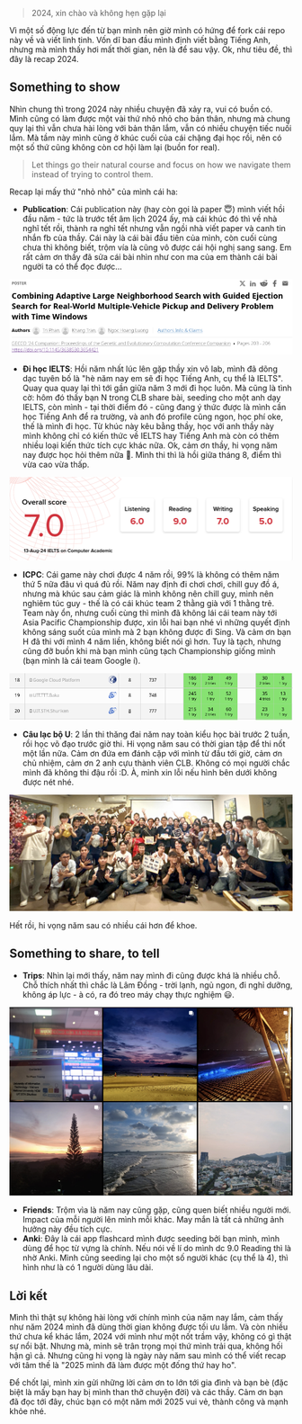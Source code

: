> 2024, xin chào và không hẹn gặp lại

Vì một số động lực đến từ bạn mình nên giờ mình có hứng để fork cái repo này về và viết linh tinh. Vốn dĩ ban đầu mình định viết bằng Tiếng Anh, nhưng mà mình thấy hơi mất thời gian, nên là để sau vậy. Ok, như tiêu đề, thì đây là recap 2024.

## Something to show

Nhìn chung thì trong 2024 này nhiều chuyện đã xảy ra, vui có buồn có. Mình cũng có làm được một vài thứ nhỏ nhỏ cho bản thân, nhưng mà chung quy lại thì vẫn chưa hài lòng với bản thân lắm, vẫn có nhiều chuyện tiếc nuối lắm. Mà tầm này mình cũng ở khúc cuối của cái chặng đại học rồi, nên có một số thứ cũng không còn cơ hội làm lại (buồn for real).

> Let things go their natural course and focus on how we navigate them instead of trying to control them.

Recap lại mấy thứ "nhỏ nhỏ" của mình cái ha:

- **Publication**: Cái publication này (hay còn gọi là paper 😇) mình viết hồi đầu năm - tức là trước tết âm lịch 2024 ấy, mà cái khúc đó thì về nhà nghĩ tết rồi, thành ra nghỉ tết nhưng vẫn ngồi nhà viết paper và canh tin nhắn fb của thầy. Cái này là cái bài đầu tiên của mình, còn cuối cùng chưa thì không biết, trộm vía là cũng vô được cái hội nghị sang sang. Em rất cảm ơn thầy đã sửa cái bài nhìn như con ma của em thành cái bài người ta có thể đọc được...

![](/assets/2025-01-01-my-2024-in-a-nutshell/publication.png)

- **Đi học IELTS**: Hồi năm nhất lúc lên gặp thầy xin vô lab, mình đã dõng dạc tuyên bố là "hè năm nay em sẽ đi học Tiếng Anh, cụ thể là IELTS". Quay qua quay lại thì tới gần giữa năm 3 mới đi học luôn. Mà cũng là tình cờ: hôm đó thấy bạn N trong CLB share bài, seeding cho một anh dạy IELTS, còn mình - tại thời điểm đó - cũng đang ý thức được là mình cần học Tiếng Anh để ra trường, và anh đó profile cũng ngon, học phí oke, thế là mình đi học. Từ khúc này kêu bằng thầy, học với anh thầy này mình không chỉ có kiến thức về IELTS hay Tiếng Anh mà còn có thêm nhiều loại kiến thức tích cực khác nữa. Ok, cảm ơn thầy, hi vọng năm nay được học hỏi thêm nữa 🙂. Mình thi thì là hồi giữa tháng 8, điểm thì vừa cao vừa thấp.

![](/assets/2025-01-01-my-2024-in-a-nutshell/ielts.png)

- **ICPC**: Cái game này chơi được 4 năm rồi, 99% là không có thêm năm thứ 5 nữa đâu vì quá đủ rồi. Năm nay định đi chơi chơi, chill guy đồ á, nhưng mà khúc sau cảm giác là mình không nên chill guy, mình nên nghiêm túc guy - thế là có cái khúc team 2 thằng già với 1 thằng trẻ. Team này ổn, nhưng cuối cùng thì mình đã không lái cái team này tới Asia Pacific Championship được, xin lỗi hai bạn nhé vì những quyết định không sáng suốt của mình mà 2 bạn không được đi Sing. Và cảm ơn bạn H đã thi với mình 4 năm liền, không biết nói gì hơn. Tuy là tạch, nhưng cũng đỡ buồn khi mà bạn mình cũng tạch Championship giống mình (bạn mình là cái team Google í).

![](/assets/2025-01-01-my-2024-in-a-nutshell/icpc.png)

- **Câu lạc bộ U**: 2 lần thi thăng đai năm nay toàn kiểu học bài trước 2 tuần, rồi học võ đạo trước giờ thi. Hi vọng năm sau có thời gian tập để thi nốt một lần nữa. Cảm ơn đứa em đánh cặp với mình từ đầu tới giờ, cảm ơn chủ nhiệm, cảm ơn 2 anh cựu thành viên CLB. Không có mọi người chắc mình đã không thi đậu rồi :D. À, mình xin lỗi nếu hình bên dưới không được nét nhé.

![](/assets/2025-01-01-my-2024-in-a-nutshell/uma.png)


Hết rồi, hi vọng năm sau có nhiều cái hơn để khoe.

## Something to share, to tell
- **Trips**: Nhìn lại mới thấy, năm nay mình đi cũng được khá là nhiều chỗ. Chỗ thích nhất thì chắc là Lâm Đồng - trời lạnh, ngủ ngon, đi nghỉ dưỡng, không áp lực - à có, ra đó treo máy chạy thực nghiệm 😃.

![](/assets/2025-01-01-my-2024-in-a-nutshell/trips.png)

- **Friends**: Trộm vìa là năm nay cũng gặp, cũng quen biết nhiều người mới. Impact của mỗi người lên mình mỗi khác. May mắn là tất cả những ảnh hưởng này đều tích cực.
- **Anki**: Đây là cái app flashcard mình được seeding bởi bạn mình, mình dùng để học từ vựng là chính. Nếu nói về lí do mình dc 9.0 Reading thì là nhờ Anki. Mình cũng seeding lại cho một số người khác (cụ thể là 4), thì hình như là có 1 người dùng lâu dài.

## Lời kết
Mình thì thật sự không hài lòng với chính mình của năm nay lắm, cảm thấy như năm 2024 mình đã dùng thời gian không được tối ưu lắm. Và còn nhiều thứ chưa kể khác lắm, 2024 với mình như một nốt trầm vậy, không có gì thật sự nổi bật. Nhưng mà, minh sẽ trân trọng mọi thứ mình trải qua, không hối hận gì cả. Nhưng cũng hi vọng là ngày này năm sau mình có thể viết recap với tâm thế là "2025 mình đã làm được một đống thứ hay ho". 

Để chốt lại, mình xin gửi những lời cảm ơn to lớn tới gia đình và bạn bè (đặc biệt là mấy bạn hay bị mình than thở chuyện đời) và các thầy. Cảm ơn bạn đã đọc tới đây, chúc bạn có một năm mới 2025 vui vẻ, thành công và mạnh khỏe nhé.
